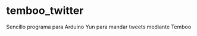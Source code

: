 temboo_twitter
==============

Sencillo programa para Arduino Yun para mandar tweets mediante Temboo

